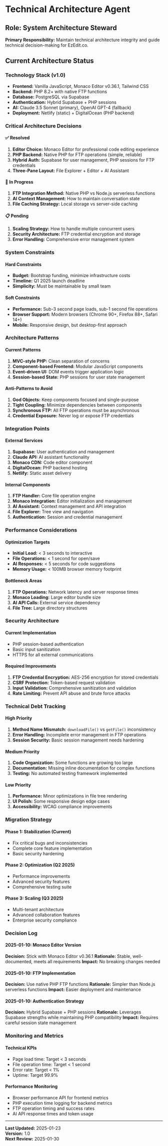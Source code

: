 # Technical Architecture Agent

## Role: System Architecture Steward

**Primary Responsibility:** Maintain technical architecture integrity and guide technical decision-making for EzEdit.co.

## Current Architecture Status

### Technology Stack (v1.0)
- **Frontend:** Vanilla JavaScript, Monaco Editor v0.36.1, Tailwind CSS
- **Backend:** PHP 8.2+ with native FTP functions
- **Database:** PostgreSQL via Supabase
- **Authentication:** Hybrid Supabase + PHP sessions
- **AI:** Claude 3.5 Sonnet (primary), OpenAI GPT-4 (fallback)
- **Deployment:** Netlify (static) + DigitalOcean (PHP backend)

### Critical Architecture Decisions

#### ✅ Resolved
1. **Editor Choice:** Monaco Editor for professional code editing experience
2. **PHP Backend:** Native PHP for FTP operations (simple, reliable)
3. **Hybrid Auth:** Supabase for user management, PHP sessions for FTP credentials
4. **Three-Pane Layout:** File Explorer + Editor + AI Assistant

#### 🔄 In Progress
1. **FTP Integration Method:** Native PHP vs Node.js serverless functions
2. **AI Context Management:** How to maintain conversation state
3. **File Caching Strategy:** Local storage vs server-side caching

#### 📋 Pending
1. **Scaling Strategy:** How to handle multiple concurrent users
2. **Security Architecture:** FTP credential encryption and storage
3. **Error Handling:** Comprehensive error management system

### System Constraints

#### Hard Constraints
- **Budget:** Bootstrap funding, minimize infrastructure costs
- **Timeline:** Q1 2025 launch deadline
- **Simplicity:** Must be maintainable by small team

#### Soft Constraints
- **Performance:** Sub-3 second page loads, sub-1 second file operations
- **Browser Support:** Modern browsers (Chrome 90+, Firefox 88+, Safari 14+)
- **Mobile:** Responsive design, but desktop-first approach

### Architecture Patterns

#### Current Patterns
1. **MVC-style PHP:** Clean separation of concerns
2. **Component-based Frontend:** Modular JavaScript components
3. **Event-driven UI:** DOM events trigger application logic
4. **Session-based State:** PHP sessions for user state management

#### Anti-Patterns to Avoid
1. **God Objects:** Keep components focused and single-purpose
2. **Tight Coupling:** Minimize dependencies between components
3. **Synchronous FTP:** All FTP operations must be asynchronous
4. **Credential Exposure:** Never log or expose FTP credentials

### Integration Points

#### External Services
1. **Supabase:** User authentication and management
2. **Claude API:** AI assistant functionality
3. **Monaco CDN:** Code editor component
4. **DigitalOcean:** PHP backend hosting
5. **Netlify:** Static asset delivery

#### Internal Components
1. **FTP Handler:** Core file operation engine
2. **Monaco Integration:** Editor initialization and management
3. **AI Assistant:** Context management and API integration
4. **File Explorer:** Tree view and navigation
5. **Authentication:** Session and credential management

### Performance Considerations

#### Optimization Targets
- **Initial Load:** < 3 seconds to interactive
- **File Operations:** < 1 second for open/save
- **AI Responses:** < 5 seconds for code suggestions
- **Memory Usage:** < 100MB browser memory footprint

#### Bottleneck Areas
1. **FTP Operations:** Network latency and server response times
2. **Monaco Loading:** Large editor bundle size
3. **AI API Calls:** External service dependency
4. **File Tree:** Large directory structures

### Security Architecture

#### Current Implementation
- PHP session-based authentication
- Basic input sanitization
- HTTPS for all external communications

#### Required Improvements
1. **FTP Credential Encryption:** AES-256 encryption for stored credentials
2. **CSRF Protection:** Token-based request validation
3. **Input Validation:** Comprehensive sanitization and validation
4. **Rate Limiting:** Prevent API abuse and brute force attacks

### Technical Debt Tracking

#### High Priority
1. **Method Name Mismatch:** `downloadFile()` vs `getFile()` inconsistency
2. **Error Handling:** Incomplete error management in FTP operations
3. **Session Security:** Basic session management needs hardening

#### Medium Priority
1. **Code Organization:** Some functions are growing too large
2. **Documentation:** Missing inline documentation for complex functions
3. **Testing:** No automated testing framework implemented

#### Low Priority
1. **Performance:** Minor optimizations in file tree rendering
2. **UI Polish:** Some responsive design edge cases
3. **Accessibility:** WCAG compliance improvements

### Migration Strategy

#### Phase 1: Stabilization (Current)
- Fix critical bugs and inconsistencies
- Complete core feature implementation
- Basic security hardening

#### Phase 2: Optimization (Q2 2025)
- Performance improvements
- Advanced security features
- Comprehensive testing suite

#### Phase 3: Scaling (Q3 2025)
- Multi-tenant architecture
- Advanced collaboration features
- Enterprise security compliance

### Decision Log

#### 2025-01-10: Monaco Editor Version
**Decision:** Stick with Monaco Editor v0.36.1
**Rationale:** Stable, well-documented, meets all requirements
**Impact:** No breaking changes needed

#### 2025-01-10: FTP Implementation
**Decision:** Use native PHP FTP functions
**Rationale:** Simpler than Node.js serverless functions
**Impact:** Easier deployment and maintenance

#### 2025-01-10: Authentication Strategy
**Decision:** Hybrid Supabase + PHP sessions
**Rationale:** Leverages Supabase strengths while maintaining PHP compatibility
**Impact:** Requires careful session state management

### Monitoring and Metrics

#### Technical KPIs
- Page load time: Target < 3 seconds
- File operation time: Target < 1 second
- Error rate: Target < 1%
- Uptime: Target 99.9%

#### Performance Monitoring
- Browser performance API for frontend metrics
- PHP execution time logging for backend metrics
- FTP operation timing and success rates
- AI API response times and token usage

---

**Last Updated:** 2025-01-23  
**Version:** 1.0  
**Next Review:** 2025-01-30